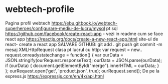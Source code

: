 # webtech-profile
Pagina profil webtech
https://ebu.gitbook.io/webtech-superheroes/configurare-mediu-de-lucru/mysql pt sql
https://github.com/facebook/create-react-app - vezi in readme cum se face react app
https://reactjs.org/docs/create-a-new-react-app.html site-ul de react- create a react app
SALVARE GITHUB: git add . 
                git push
                git commit -m mesaj
XMLHttpRequest clasa pt lucrul cu http: var request = new..
    request.onreadystatechange = function() {
            var ourData = JSON.stringify(ourRequest.responseText);
            ourData = JSON.parse(ourData);
            if (ourData) {
                document.getElementById("merge").innerHTML = ourData;
            }
        };
        ourRequest.open('get', 'product.json', true);
        ourRequest.send();
De pe la express.js https://expressjs.com/en/4x/api.html
